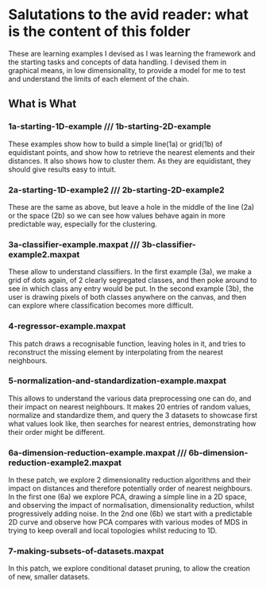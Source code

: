 # Salutations to the avid reader: what is the content of this folder

These are learning examples I devised as I was learning the framework and the starting tasks and concepts of data handling. I devised them in graphical means, in low dimensionality, to provide a model for me to test and understand the limits of each element of the chain.

## What is What
### 1a-starting-1D-example /// 1b-starting-2D-example
These examples show how to build a simple line(1a) or grid(1b) of equidistant points, and show how to retrieve the nearest elements and their distances. It also shows how to cluster them. As they are equidistant, they should give results easy to intuit.
### 2a-starting-1D-example2 /// 2b-starting-2D-example2
These are the same as above, but leave a hole in the middle of the line (2a) or the space (2b) so we can see how values behave again in more predictable way, especially for the clustering.
### 3a-classifier-example.maxpat /// 3b-classifier-example2.maxpat
These allow to understand classifiers. In the first example (3a), we make a grid of dots again, of 2 clearly segregated classes, and then poke around to see in which class any entry would be put. In the second example (3b), the user is drawing pixels of both classes anywhere on the canvas, and then can explore where classification becomes more difficult.
### 4-regressor-example.maxpat
This patch draws a recognisable function, leaving holes in it, and tries to reconstruct the missing element by interpolating from the nearest neighbours.
### 5-normalization-and-standardization-example.maxpat
This allows to understand the various data preprocessing one can do, and their impact on nearest neighbours. It makes 20 entries of random values, normalize and standardize them, and query the 3 datasets to showcase first what values look like, then searches for nearest entries, demonstrating how their order might be different.
### 6a-dimension-reduction-example.maxpat /// 6b-dimension-reduction-example2.maxpat
In these patch, we explore 2 dimensionality reduction algorithms and their impact on distances and therefore potentially order of nearest neighbours. In the first one (6a) we explore PCA, drawing a simple line in a 2D space, and observing the impact of normalisation, dimensionality reduction, whilst progressively adding noise. In the 2nd one (6b) we start with a predictable 2D curve and observe how PCA compares with various modes of MDS in trying to keep overall and local topologies whilst reducing to 1D.
### 7-making-subsets-of-datasets.maxpat
In this patch, we explore conditional dataset pruning, to allow the creation of new, smaller datasets.
